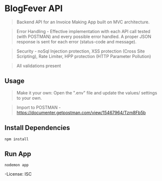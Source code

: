 # BlogFever API

> Backend API for an Invoice Making App built on MVC architecture.

> Error Handling - Effective implementation with each API call tested (with POSTMAN) and every possible error handled. A proper JSON response is sent for each error (status-code     and message).

> Security - noSql Injection protection, XSS protection (Cross Site Scripting), Rate Limiter, HPP protection (HTTP Parameter Pollution)

> All validations present

## Usage

> Make it your own: 
Open the ".env" file and update the values/ settings to your own.

> Import to POSTMAN -
https://documenter.getpostman.com/view/15467964/Tzm8Fb5b

## Install Dependencies

```
npm install
```

## Run App

```
nodemon app
```

-License: ISC
